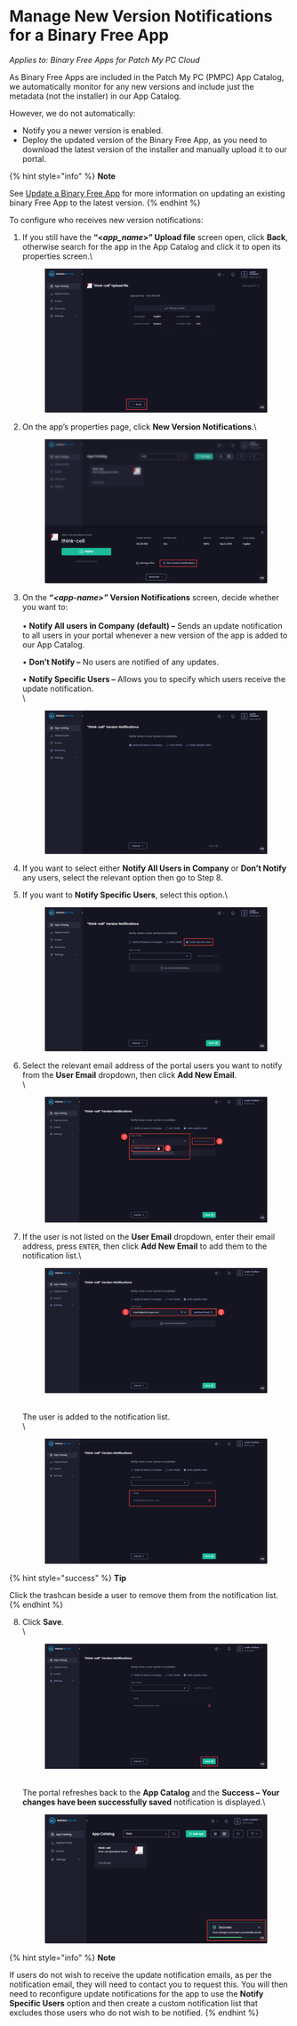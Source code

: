 # Manage New Version Notifications for a Binary Free App

_Applies to: Binary Free Apps for Patch My PC Cloud_

As Binary Free Apps are included in the Patch My PC (PMPC) App Catalog, we automatically monitor for any new versions and include just the metadata (not the installer) in our App Catalog.

However, we do not automatically:

* Notify you a newer version is enabled.
* Deploy the updated version of the Binary Free App, as you need to download the latest version of the installer and manually upload it to our portal.

{% hint style="info" %}
**Note**

See [Update a Binary Free App](update-a-binary-free-app.md) for more information on updating an existing binary Free App to the latest version.
{% endhint %}

To configure who receives new version notifications:

1.  If you still have the **“<**_**app\_name**_**>” Upload file** screen open, click **Back**, otherwise search for the app in the App Catalog and click it to open its properties screen.\


    <figure><img src="/_images/gitbook/image%20%282051%29.png" alt="Clicking “Back” on the “<app_name> Upload file” screen"><figcaption></figcaption></figure>


2.  On the app’s properties page, click **New Version Notifications**.\


    <figure><img src="/_images/gitbook/image%20%282052%29.png" alt="Clicking “New Version Notifications”"><figcaption></figcaption></figure>


3.  On the **“**_**\<app-name>”**_**&#x20;Version Notifications** screen, decide whether you want to:\
    \
    • **Notify All users in Company (default) –** Sends an update notification to all users in your portal whenever a new version of the app is added to our App Catalog.

    • **Don’t Notify –** No users are notified of any updates.

    • **Notify Specific Users –** Allows you to specify which users receive the update notification.\
    \


    <figure><img src="/_images/gitbook/image%20%282053%29.png" alt="“<app-name> Version Notifications” screen "><figcaption></figcaption></figure>


4. If you want to select either **Notify All Users in Company** or **Don’t Notify** any users, select the relevant option then go to Step 8.
5.  If you want to **Notify Specific Users**, select this option.\


    <figure><img src="/_images/gitbook/image%20%282054%29.png" alt="Selecting “Notify Specific Users”"><figcaption></figcaption></figure>


6.  Select the relevant email address of the portal users you want to notify from the **User Email** dropdown, then click **Add New Email**.\
    \


    <figure><img src="/_images/gitbook/image%20%282055%29.png" alt="Selecting the relevant email address from the “User Email” dropdown, then clicking “Add New Email”"><figcaption></figcaption></figure>


7.  If the user is not listed on the **User Email** dropdown, enter their email address, press `ENTER`, then click **Add New Email** to add them to the notification list.\


    <figure><img src="/_images/gitbook/image%20%282056%29.png" alt="Adding a new email address to receive the notification"><figcaption></figcaption></figure>

    \
    The user is added to the notification list.\
    \


    <figure><img src="/_images/gitbook/image%20%282057%29.png" alt="User added to the notification list"><figcaption></figcaption></figure>

{% hint style="success" %}
**Tip**

Click the trashcan beside a user to remove them from the notification list.
{% endhint %}

8.  Click **Save**.\
    \


    <figure><img src="/_images/gitbook/image%20%282058%29.png" alt="Clicking “Save”"><figcaption></figcaption></figure>

    \
    The portal refreshes back to the **App Catalog** and the **Success – Your changes have been successfully saved** notification is displayed.\


    <figure><img src="/_images/gitbook/image%20%282059%29.png" alt="“Success – Your changes have been successfully saved” notification"><figcaption></figcaption></figure>



{% hint style="info" %}
**Note**

If users do not wish to receive the update notification emails, as per the notification email, they will need to contact you to request this. You will then need to reconfigure update notifications for the app to use the **Notify Specific Users** option and then create a custom notification list that excludes those users who do not wish to be notified.
{% endhint %}
